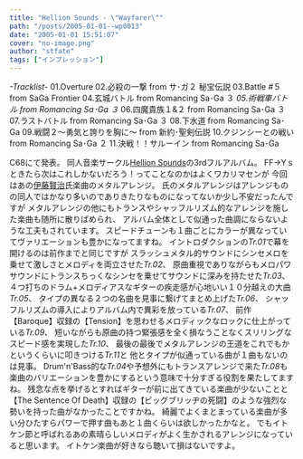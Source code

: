 ```yaml
---
title: "Hellion Sounds - \"Wayfarer\""
path: "/posts/2005-01-01--wp0013"
date: "2005-01-01 15:51:07"
cover: "no-image.png"
author: "stfate"
tags: ["インプレッション"]
---
```


<em>-Tracklist-</em>
01.Overture
02.必殺の一撃 from サ･ガ２ 秘宝伝説
03.Battle #５ from SaGa Frontier
04.玄城バトル from Romancing Sa･Ga ３
<em>05.術戦車バトル from Romancing Sa･Ga ３</em>
06.四魔貴族１&２ from Romancing Sa･Ga ３
07.ラストバトル from Romancing Sa･Ga ３
08.下水道 from Romancing Sa･Ga
09.戦闘２〜勇気と誇りを胸に〜 from 新約･聖剣伝説
10.クジンシーとの戦い from Romancing Sa･Ga ２
11.決戦！！サルーイン from Romancing Sa･Ga

C68にて発表。
同人音楽サークル<a href="http://www.lkjp.net/h-s/index.html">Hellion Sounds</a>の3rdフルアルバム。
FF→Yｓときたら次はこれしかないだろう！ってことなのかはよくワカリマセンが
今回はあの<a href="http://home.att.ne.jp/apple/fom/">伊藤賢治</a>氏楽曲のメタルアレンジ。
氏のメタルアレンジはアレンジものの同人ではかなり多いのでありきたりなものになってないか少し不安だったんですが
メタルアレンジの他にもトランスやシャッフルリズム的なアレンジを施した楽曲も随所に散りばめられ、
アルバム全体として似通った曲調にならないような工夫もされています。
スピードチューンも１曲ごとにカラーが異なっていてヴァリエーションも豊かになってますね。
イントロダクションの<em>Tr.01</em>で幕を開けるのは前作までと同じですが
スラッシュメタル的サウンドにシンセメロを乗せて激しさとメロディを両立させた<em>Tr.02</em>、
原曲重視でありながらもメロパワサウンドにトランスちっくなシンセを乗せてサウンドに深みを持たせた<em>Tr.03</em>、
４つ打ちのドラム+メロディアスなギターの疾走感が心地いい１０分越えの大曲<em>Tr.05</em>、
タイプの異なる２つの名曲を見事に繋げてまとめ上げた<em>Tr.06</em>、
シャッフルリズムの導入によりアルバム内で異彩を放っている<em>Tr.07</em>、
前作【Baroque】収録の【Tension】を思わせるメロディックなロックに仕上がっている<em>Tr.09</em>、
短いながらも原曲の持つ緊張感を全く損なうことなくスリリングなスピード感を実現した<em>Tr.10</em>、
最後の最後でメタルアレンジの王道をこれでもかというくらいに叩きつける<em>Tr.11</em>と
他とタイプが似通っている曲が１曲もないのは見事。
Drum'n'Bass的な<em>Tr.04</em>や予想外にもトランスアレンジで来た<em>Tr.08</em>も
楽曲のバリエーションを豊かにするという意味で十分すぎる役割を果たしてますね。
残念な点を挙げるとすればギターが前に出てきている楽曲が少ないことと
【The Sentence Of Death】収録の【ビッグブリッヂの死闘】のような強烈な勢いを持った曲がなかったことですかね。
綺麗でよくまとまっている楽曲が多い分ひたすらパワーで押す曲もあと１曲くらいは欲しかったかなと。
でもイトケン節と呼ばれるあの素晴らしいメロディがよく生かされるアレンジになっていると思います。
イトケン楽曲が好きなら聴いて損はないですよ。

